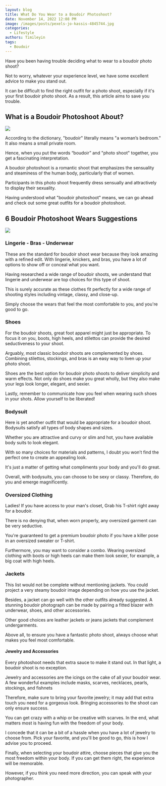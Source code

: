 ```yaml
---
layout: blog
title: What Do You Wear to a Boudoir Photoshoot?
date: November 14, 2022 12:08 PM
image: /images/posts/pexels-jo-kassis-4845744.jpg
categories:
  - Lifestyle
authors: Timileyin
tags:
  - Boudoir
---
```

<!--StartFragment-->

Have you been having trouble deciding what to wear to a boudoir photo shoot? 

Not to worry, whatever your experience level, we have some excellent advice to make you stand out.

It can be difficult to find the right outfit for a photo shoot, especially if it's your first boudoir photo shoot. As a result, this article aims to save you trouble.

## What is a Boudoir Photoshoot About?

![](/images/posts/pexels-leeloo-thefirst-4553998.jpg)

According to the dictionary, "boudoir" literally means "a woman’s bedroom." It also means a small private room.

Hence, when you put the words “boudoir” and "photo shoot" together, you get a fascinating interpretation. 

A boudoir photoshoot is a romantic shoot that emphasizes the sensuality and steaminess of the human body, particularly that of women.

Participants in this photo shoot frequently dress sensually and attractively to display their sexuality.

Having understood what "boudoir photoshoot" means, we can go ahead and check out some great outfits for a boudoir photoshoot.

## 6 Boudoir Photoshoot Wears Suggestions

![](/images/posts/pexels-sagar-kumar-5323212.jpg)

### Lingerie - Bras - Underwear

These are the standard for boudoir shoot wear because they look amazing with a refined edit. With lingerie, knickers, and bras, you have a lot of options to show off or conceal what you want.

Having researched a wide range of boudoir shoots, we understand that lingerie and underwear are top choices for this type of shoot. 

This is surely accurate as these clothes fit perfectly for a wide range of shooting styles including vintage, classy, and close-up. 

Simply choose the wears that feel the most comfortable to you, and you're good to go.

### Shoes 

For the boudoir shoots, great foot apparel might just be appropriate. To focus it on you, boots, high heels, and stilettos can provide the desired seductiveness to your shoot. 

Arguably, most classic boudoir shoots are complemented by shoes. Combining stilettos, stockings, and bras is an easy way to liven up your photo shoot.

Shoes are the best option for boudoir photo shoots to deliver simplicity and warm effects. Not only do shoes make you great wholly, but they also make your legs look longer, elegant, and sexier.

Lastly, remember to communicate how you feel when wearing such shoes in your shots. Allow yourself to be liberated!

### Bodysuit

Here is yet another outfit that would be appropriate for a boudoir shoot. Bodysuits satisfy all types of body shapes and sizes.

Whether you are attractive and curvy or slim and hot, you have available body suits to look elegant.

With so many choices for materials and patterns, I doubt you won’t find the perfect one to create an appealing look. 

It's just a matter of getting what compliments your body and you'll do great.

Overall, with bodysuits, you can choose to be sexy or classy. Therefore, do you and emerge magnificently.

### Oversized Clothing

Ladies! If you have access to your man's closet, Grab his T-shirt right away for a boudoir. 

There is no denying that, when worn properly, any oversized garment can be very seductive.

You're guaranteed to get a premium boudoir photo if you have a killer pose in an oversized sweater or T-shirt.

Furthermore, you may want to consider a combo. Wearing oversized clothing with boots or high heels can make them look sexier, for example, a big coat with high heels.

### Jackets

This list would not be complete without mentioning jackets. You could project a very steamy boudoir image depending on how you use the jacket.

Besides, a jacket can go well with the other outfits already suggested. A stunning boudoir photograph can be made by pairing a fitted blazer with underwear, shoes, and other accessories. 

Other good choices are leather jackets or jeans jackets that complement undergarments.

Above all, to ensure you have a fantastic photo shoot, always choose what makes you feel most comfortable.

#### Jewelry and Accessories

Every photoshoot needs that extra sauce to make it stand out. In that light, a boudoir shoot is no exception.

Jewelry and accessories are the icings on the cake of all your boudoir wear. A few wonderful examples include masks, scarves, necklaces, pearls, stockings, and fishnets

Therefore, make sure to bring your favorite jewelry; it may add that extra touch you need for a gorgeous look. Bringing accessories to the shoot can only ensure success.

You can get crazy with a whip or be creative with scarves. In the end, what matters most is having fun with the freedom of your body.

I concede that it can be a bit of a hassle when you have a lot of jewelry to choose from. Pick your favorite, and you'll be good to go, this is how I advise you to proceed.

Finally, when selecting your boudoir attire, choose pieces that give you the most freedom within your body. If you can get them right, the experience will be memorable.

However, if you think you need more direction, you can speak with your photographer.

<!--EndFragment-->